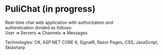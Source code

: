 # PuliChat (in progress)
Real-time chat web application with authorization and <br />
authentication divided as follows: <br />
User ➔ Servers ➔ Channels ➔ Messages <br />

Technologies: C#, ASP.NET CORE 6, SignalR, Razor Pages, CSS, JavaScript, Skiasharp